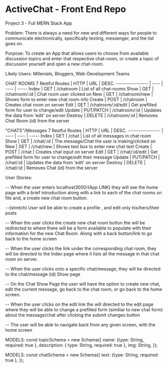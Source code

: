# ActiveChat - Front End Repo
Project 3 - Full MERN Stack App

Problem: There is always a need for new and different ways for people to communicate electronically, specifically texting, messenger, and the list goes on. 

Purpose: To create an App that allows users to choose from available discussion topics and enter that respective chat-room, or create a topic of discussion yourself and open a new chat-room. 


Likely Users: Millenials, Bloggers, Web-Development Teams

CHAT ROOMS
7 Restful Routes | HTTP | URL | DESC.
---------------- | ---- | ---- | ----- 
Index | GET | /chatroom | List of all chat-rooms
Show | GET | /chatroom/:id | Chat room user clicked on
New | GET | /chatroom/new | Shows form to enter new chat room info
Create | POST | /chatroom | Creates chat room on server
Edit | GET | /chatroom/:id/edit | Get prefilled form for user to change/edit
Update | PUT/PATCH | /chatroom/:id | Updates the data from 'edit' on server
Destroy | DELETE | /chatroom/:id | Removes Chat Room (id) from the server

"CHATS"/Messages
7 Restful Routes | HTTP | URL | DESC.
---------------- | ---- | ---- | ----- 
Index | GET | /chat | List of all messages in chat room
Show | GET | /chat/:id | The message/Chat the user is making/clicked on
New | GET | /chat/new | Shows text box to enter new chat text
Create | POST | /chat | Creates chat input on server
Edit | GET | /chat/:id/edit | Get prefilled form for user to change/edit their message
Update | PUT/PATCH | /chat/:id | Updates the data from 'edit' on server
Destroy | DELETE | /chat/:id | Removes Chat (id) from the server

User Stories: 

-- When the user enters localhost3000/(App LINK) they will see the home page with a brief introduction along with a link to each of the chat rooms on file and, a create new chat room button. 

--(stretch) User will be able to create a profile , and edit only his/hers/their posts

-- When the user clicks the create new chat room button the will be redirected to where there will be a form available to populate with their information for the new Chat Room. Along with a back button/link to go back to the home screen 

-- When the user clicks the link under the corresponding chat room, they will be directed to the Index page where it lists all the message in that chat room on server. 

-- When the user clicks onto a specific chat/message, they will be directed to the chat/message (id) Show page

-- On the Chat Show Page the user will have the option to create new chat, edit the current message, go back to the chat room, or go back to the home screen.

-- When the user clicks on the edit link the will directed to the edit page where they will be able to change a prefilled form (similiar to new chat form) about the message/chat after clicking the submit changes button

-- The user will be able to navigate back from any given screen, with the home screen 

MODELS:
const topicSchema = new Schema({
    name: {type: String, required: true },
    description: { type: String, required: true },
    img: String,
});

MODELS:
const chatSchema = new Schema({
    text: {type: String, required: true },
});